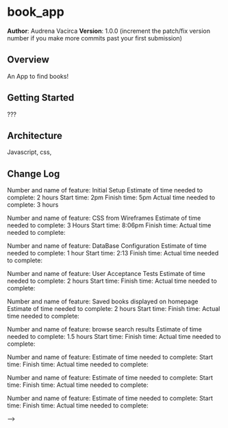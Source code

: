 # book_app

**Author**: Audrena Vacirca
**Version**: 1.0.0 (increment the patch/fix version number if you make more commits past your first submission)

## Overview
An App to find books!

## Getting Started
???

## Architecture
Javascript, css, 

## Change Log
Number and name of feature: Initial Setup
Estimate of time needed to complete: 2 hours
Start time: 2pm
Finish time: 5pm
Actual time needed to complete: 3 hours

Number and name of feature: CSS from Wireframes
Estimate of time needed to complete: 3 Hours
Start time: 8:06pm
Finish time: 
Actual time needed to complete: 

Number and name of feature: DataBase Configuration
Estimate of time needed to complete: 1 hour
Start time: 2:13
Finish time: 
Actual time needed to complete: 

Number and name of feature: User Acceptance Tests
Estimate of time needed to complete: 2 hours
Start time: 
Finish time: 
Actual time needed to complete: 

Number and name of feature: Saved books displayed on homepage
Estimate of time needed to complete: 2 hours
Start time: 
Finish time: 
Actual time needed to complete: 

Number and name of feature: browse search results
Estimate of time needed to complete: 1.5 hours
Start time: 
Finish time: 
Actual time needed to complete: 

Number and name of feature: 
Estimate of time needed to complete: 
Start time: 
Finish time: 
Actual time needed to complete: 

Number and name of feature: 
Estimate of time needed to complete: 
Start time: 
Finish time: 
Actual time needed to complete: 

Number and name of feature: 
Estimate of time needed to complete: 
Start time: 
Finish time: 
Actual time needed to complete: 
<!-- Use this area to document the iterative changes made to your application as each feature is successfully implemented. Use time stamps. Here's an examples:

01-01-2001 4:59pm - Application now has a fully-functional express server, with a GET route for the location resource.

## Credits and Collaborations
<!-- Give credit (and a link) to other people or resources that helped you build this application. -->
-->